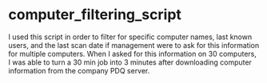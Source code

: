 # computer_filtering_script
I used this script in order to filter for specific computer names, last known users, and the last scan date if management were to ask for this information for multiple computers.  When I asked for this information on 30 computers, I was able to turn a 30 min job into 3 minutes after downloading computer information from the company PDQ server.
